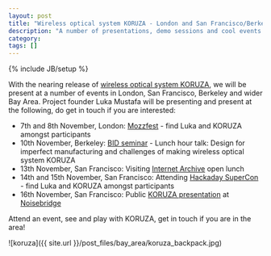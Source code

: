 ```yaml
---
layout: post
title: "Wireless optical system KORUZA - London and San Francisco/Berkeley tour"
description: "A number of presentations, demo sessions and cool events."
category: 
tags: []
---
```

{% include JB/setup %}

With the nearing release of [wireless optical system KORUZA](http://koruza.net), we will be present at a number of events in London, San Francisco, Berkeley and wider Bay Area. Project founder Luka Mustafa will be presenting and present at the following, do get in touch if you are interested:

 * 7th and 8th November, London: [Mozzfest](https://2015.mozillafestival.org/) - find Luka and KORUZA amongst participants
 * 10th November, Berkeley: [BID seminar](http://schedule.bid-seminar.com/speakers/48) - Lunch hour talk: Design for imperfect manufacturing and challenges of making wireless optical system KORUZA
 * 13th November, San Francisco: Visiting [Internet Archive](http://archive.org) open lunch
 * 14th and 15th November, San Francisco: Attending [Hackaday SuperCon](https://hackaday.io/superconference/) - find Luka and KORUZA amongst participants
 * 16th November, San Francisco: Public [KORUZA presentation](https://noisebridge.net/wiki/Noisebridge_Koruza_event) at [Noisebridge](https://noisebridge.net/)
 
Attend an event, see and play with KORUZA, get in touch if you are in the area!

![koruza]({{ site.url }}/post_files/bay_area/koruza_backpack.jpg)
